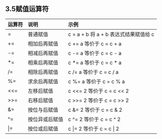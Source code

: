 ## **3.5赋值运算符**

| **运算符** | **说明** | **示例** |
| :--- | :--- | :--- |
| = | 普通赋值 | c = a + b 将 a + b 表达式结果赋值给 c |
| += | 相加后再赋值 | c += a 等价于 c = c + a |
| -= | 相减后再赋值 | c -= a 等价于 c = c - a |
| \*= | 相乘后再赋值 | c \*= a 等价于 c = c \* a |
| /= | 相除后再赋值 | c /= a 等价于 c = c / a |
| %= | 求余后再赋值 | c %= a 等价于 c = c % a |
| &lt;&lt;= | 左移后赋值 | c &lt;&lt;= 2 等价于 c = c &lt;&lt; 2 |
| &gt;&gt;= | 右移后赋值 | c &gt;&gt;= 2 等价于 c = c &gt;&gt; 2 |
| &= | 按位与后赋值 | c &= 2 等价于 c = c & 2 |
| ^= | 按位异或后赋值 | c ^= 2 等价于 c = c ^ 2 |
| \|= | 按位或后赋值 | c \|= 2 等价于 c = c \| 2 |




